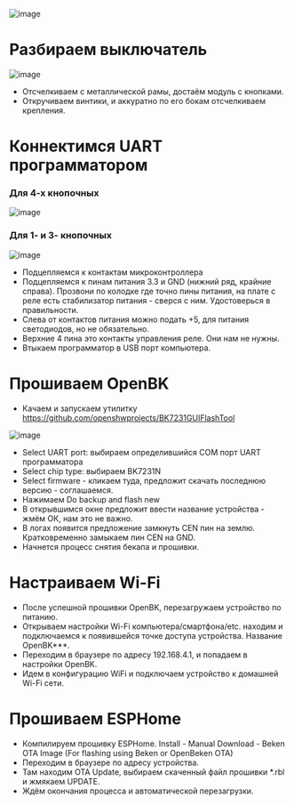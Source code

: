![image](https://github.com/user-attachments/assets/224a1033-6136-4f49-9e85-e455b62cd9f4)

# Разбираем выключатель

![image](https://github.com/user-attachments/assets/045a09a9-9cdc-4c57-9aa7-41b6025cf06b)

- Отсчелкиваем с металлической рамы, достаём модуль с кнопками.
- Откручиваем винтики, и аккуратно по его бокам отсчелкиваем крепления.

# Коннектимся UART программатором

### Для 4-х кнопочных

![image](https://github.com/user-attachments/assets/d8513b9c-950b-46bb-a4d8-996a528d58d8)

### Для 1- и 3- кнопочных

![image](https://github.com/user-attachments/assets/6c334c09-ab34-4447-a8e1-557f49f40205)

- Подцепляемся к контактам микроконтроллера
- Подцепляемся к пинам питания 3.3 и GND (нижний ряд, крайние справа). Прозвони по колодке где точно пины питания, на плате с реле есть стабилизатор питания - сверся с ним. Удостоверься в правильности.
- Слева от контактов питания можно подать +5, для питания светодиодов, но не обязательно.
- Верхние 4 пина это контакты управления реле. Они нам не нужны.
- Втыкаем программатор в USB порт компьютера.

# Прошиваем OpenBK

- Качаем и запускаем утилитку https://github.com/openshwprojects/BK7231GUIFlashTool

![image](https://github.com/user-attachments/assets/d9f28034-1b13-41ca-8773-a85b03a1ba58)

- Select UART port: выбираем определившийся COM порт UART программатора
- Select chip type: выбираем BK7231N
- Select firmware - кликаем туда, предложит скачать последнюю версию - соглашаемся.
- Нажимаем Do backup and flash new
- В открывшимся окне предложит ввести название устройства - жмём ОК, нам это не важно.
- В логах появится предложение замкнуть CEN пин на землю. Кратковременно замыкаем пин CEN на GND.
- Начнется процесс снятия бекапа и прошивки.

# Настраиваем Wi-Fi

- После успешной прошивки OpenBK, перезагружаем устройство по питанию.
- Открываем настройки Wi-Fi компьютера/смартфона/etc. находим и подключаемся к появившейся точке доступа устройства. Название OpenBK***.
- Переходим в браузере по адресу 192.168.4.1, и попадаем в настройки OpenBK.
- Идем в конфигурацию WiFi и подключаем устройство к домашней Wi-Fi сети.

# Прошиваем ESPHome

- Компилируем прошивку ESPHome. Install - Manual Download - Beken OTA Image (For flashing using Beken or OpenBeken OTA)
- Переходим в браузере по адресу устройства.
- Там находим OTA Update, выбираем скаченный файл прошивки *.rbl и жмякаем UPDATE.
- Ждём окончания процесса и автоматической перезагрузки.



